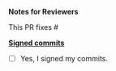 **Notes for Reviewers**

This PR fixes #



**[Signed commits](https://github.com/meshplay/meshplay/blob/master/CONTRIBUTING.md#signing-off-on-commits-developer-certificate-of-origin)**
- [ ] Yes, I signed my commits.
 

<!--
Thank you for contributing to Meshplay! 

Contributing Conventions:

1. Include descriptive PR titles with [<component-name>] prepended.
2. Build and test your changes before submitting a PR. 
3. Sign your commits

By following the community's contribution conventions upfront, the review process will 
be accelerated and your PR merged more quickly.
-->
